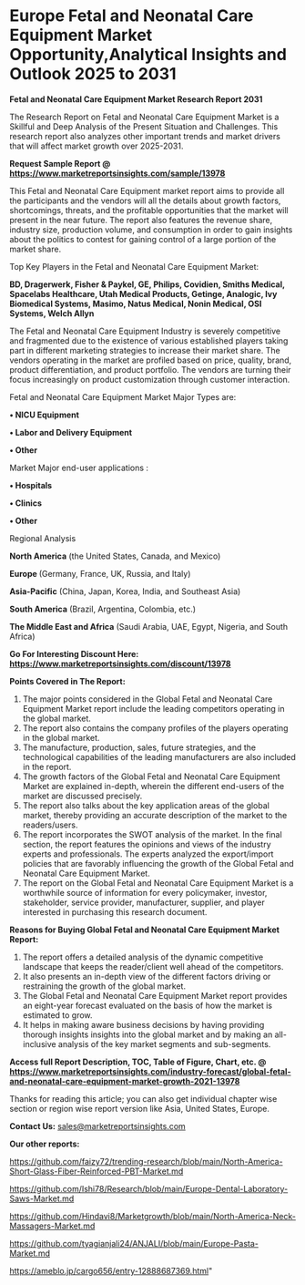 # Europe Fetal and Neonatal Care Equipment Market Opportunity,Analytical Insights and Outlook 2025 to 2031

<strong>Fetal and Neonatal Care Equipment Market Research Report 2031</strong>

The Research Report on Fetal and Neonatal Care Equipment Market is a Skillful and Deep Analysis of the Present Situation and Challenges. This research report also analyzes other important trends and market drivers that will affect market growth over 2025-2031.

<strong>Request Sample Report @ <a href=https://www.marketreportsinsights.com/sample/13978>https://www.marketreportsinsights.com/sample/13978</a></strong>

This Fetal and Neonatal Care Equipment market report aims to provide all the participants and the vendors will all the details about growth factors, shortcomings, threats, and the profitable opportunities that the market will present in the near future. The report also features the revenue share, industry size, production volume, and consumption in order to gain insights about the politics to contest for gaining control of a large portion of the market share.

Top Key Players in the Fetal and Neonatal Care Equipment Market:

<strong>BD, Dragerwerk, Fisher & Paykel, GE, Philips, Covidien, Smiths Medical, Spacelabs Healthcare, Utah Medical Products, Getinge, Analogic, Ivy Biomedical Systems, Masimo, Natus Medical, Nonin Medical, OSI Systems, Welch Allyn</strong>

The Fetal and Neonatal Care Equipment Industry is severely competitive and fragmented due to the existence of various established players taking part in different marketing strategies to increase their market share. The vendors operating in the market are profiled based on price, quality, brand, product differentiation, and product portfolio. The vendors are turning their focus increasingly on product customization through customer interaction.

Fetal and Neonatal Care Equipment Market Major Types are:

<strong>• NICU Equipment

• Labor and Delivery Equipment

• Other</strong>

Market Major end-user applications :

<strong>• Hospitals

• Clinics

• Other</strong>

Regional Analysis

</u><strong><b>North America</b></strong> (the United States, Canada, and Mexico)

<strong><b>Europe </b></strong>(Germany, France, UK, Russia, and Italy)

<strong><b>Asia-Pacific</b></strong> (China, Japan, Korea, India, and Southeast Asia)

<strong><b>South America</b></strong> (Brazil, Argentina, Colombia, etc.)

<strong><b>The Middle East and Africa</b></strong> (Saudi Arabia, UAE, Egypt, Nigeria, and South Africa)

<strong>Go For Interesting Discount Here: <a href=https://www.marketreportsinsights.com/discount/13978>https://www.marketreportsinsights.com/discount/13978</a></strong>

<strong>Points Covered in The Report:</strong>
<ol>
  <li>The major points considered in the Global Fetal and Neonatal Care Equipment Market report include the leading competitors operating in the global market.</li>
  <li>The report also contains the company profiles of the players operating in the global market.</li>
  <li>The manufacture, production, sales, future strategies, and the technological capabilities of the leading manufacturers are also included in the report.</li>
  <li>The growth factors of the Global Fetal and Neonatal Care Equipment Market are explained in-depth, wherein the different end-users of the market are discussed precisely.</li>
  <li>The report also talks about the key application areas of the global market, thereby providing an accurate description of the market to the readers/users.</li>
  <li>The report incorporates the SWOT analysis of the market. In the final section, the report features the opinions and views of the industry experts and professionals. The experts analyzed the export/import policies that are favorably influencing the growth of the Global Fetal and Neonatal Care Equipment Market.</li>
  <li>The report on the Global Fetal and Neonatal Care Equipment Market is a worthwhile source of information for every policymaker, investor, stakeholder, service provider, manufacturer, supplier, and player interested in purchasing this research document.</li>
</ol>
<strong>Reasons for Buying Global Fetal and Neonatal Care Equipment Market Report:</strong>

<ol>
  <li>The report offers a detailed analysis of the dynamic competitive landscape that keeps the reader/client well ahead of the competitors.</li>
  <li>It also presents an in-depth view of the different factors driving or restraining the growth of the global market.</li>
  <li>The Global Fetal and Neonatal Care Equipment Market report provides an eight-year forecast evaluated on the basis of how the market is estimated to grow.</li>
  <li>It helps in making aware business decisions by having providing thorough insights insights into the global market and by making an all-inclusive analysis of the key market segments and sub-segments.</li>
</ol>
<strong>Access full Report Description, TOC, Table of Figure, Chart, etc. @ <a href=https://www.marketreportsinsights.com/industry-forecast/global-fetal-and-neonatal-care-equipment-market-growth-2021-13978>https://www.marketreportsinsights.com/industry-forecast/global-fetal-and-neonatal-care-equipment-market-growth-2021-13978</a></strong>


Thanks for reading this article; you can also get individual chapter wise section or region wise report version like Asia, United States, Europe.

<strong>Contact Us:</strong>
sales@marketreportsinsights.com

<strong>Our other reports:</strong>

<a href=https://github.com/faizy72/trending-research/blob/main/North-America-Short-Glass-Fiber-Reinforced-PBT-Market.md>https://github.com/faizy72/trending-research/blob/main/North-America-Short-Glass-Fiber-Reinforced-PBT-Market.md</a>

<a href=https://github.com/Ishi78/Research/blob/main/Europe-Dental-Laboratory-Saws-Market.md>https://github.com/Ishi78/Research/blob/main/Europe-Dental-Laboratory-Saws-Market.md</a>

<a href=https://github.com/Hindavi8/Marketgrowth/blob/main/North-America-Neck-Massagers-Market.md>https://github.com/Hindavi8/Marketgrowth/blob/main/North-America-Neck-Massagers-Market.md</a>

<a href=https://github.com/tyagianjali24/ANJALI/blob/main/Europe-Pasta-Market.md>https://github.com/tyagianjali24/ANJALI/blob/main/Europe-Pasta-Market.md</a>

<a href=https://ameblo.jp/cargo656/entry-12888687369.html>https://ameblo.jp/cargo656/entry-12888687369.html</a>"
